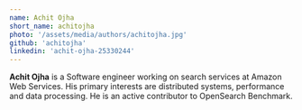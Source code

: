 ```yaml
---
name: Achit Ojha
short_name: achitojha
photo: '/assets/media/authors/achitojha.jpg'
github: 'achitojha'
linkedin: 'achit-ojha-25330244'
---
```


**Achit Ojha** is a Software engineer working on search services at Amazon Web Services. His primary interests are distributed systems, performance and data processing. He is an active contributor to OpenSearch Benchmark. 
